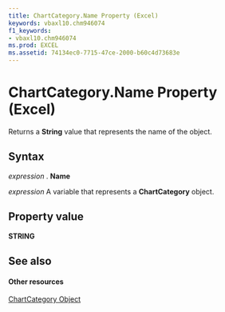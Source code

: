 ```yaml
---
title: ChartCategory.Name Property (Excel)
keywords: vbaxl10.chm946074
f1_keywords:
- vbaxl10.chm946074
ms.prod: EXCEL
ms.assetid: 74134ec0-7715-47ce-2000-b60c4d73683e
---
```



# ChartCategory.Name Property (Excel)

Returns a  **String** value that represents the name of the object.


## Syntax

 _expression_ . **Name**

 _expression_ A variable that represents a **ChartCategory** object.


## Property value

 **STRING**


## See also


#### Other resources


[ChartCategory Object](chartcategory-object-excel.md)



